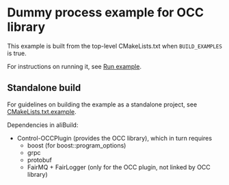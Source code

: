 # Dummy process example for OCC library

This example is built from the top-level CMakeLists.txt when `BUILD_EXAMPLES` is true.

For instructions on running it, see [Run example](../../../README.md#run-example).

## Standalone build

For guidelines on building the example as a standalone project, see [CMakeLists.txt.example](CMakeLists.txt.example).

Dependencies in aliBuild:
* Control-OCCPlugin (provides the OCC library), which in turn requires
  * boost (for boost::program_options)
  * grpc
  * protobuf
  * FairMQ + FairLogger (only for the OCC plugin, not linked by OCC library)
